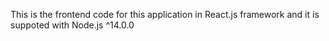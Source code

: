 This is the frontend code for this application in React.js framework and it is suppoted with Node.js ^14.0.0